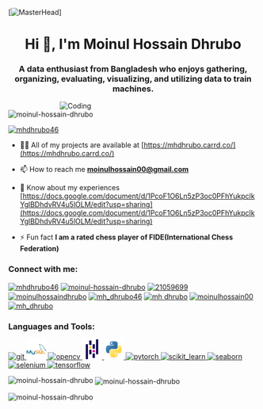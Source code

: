 [![MasterHead](https://www.pxfuel.com/en/desktop-wallpaper-jfsus)]
<h1 align="center">Hi 👋, I'm Moinul Hossain Dhrubo</h1>
<h3 align="center">A data enthusiast from Bangladesh who enjoys gathering, organizing, evaluating, visualizing, and utilizing data to train machines.</h3>
<img align="right" alt="Coding" width="400" src="https://imarticus.org/blog/how-to-excel-in-data-science/">

<p align="left"> <img src="https://komarev.com/ghpvc/?username=moinul-hossain-dhrubo&label=Profile%20views&color=0e75b6&style=flat" alt="moinul-hossain-dhrubo" /> </p>

<p align="left"> <a href="https://twitter.com/mhdhrubo46" target="blank"><img src="https://img.shields.io/twitter/follow/mhdhrubo46?logo=twitter&style=for-the-badge" alt="mhdhrubo46" /></a> </p>

- 👨‍💻 All of my projects are available at [https://mhdhrubo.carrd.co/](https://mhdhrubo.carrd.co/)

- 📫 How to reach me **moinulhossain00@gmail.com**

- 📄 Know about my experiences [https://docs.google.com/document/d/1PcoF1O6Ln5zP3oc0PFhYukpclkYglBDhdvRV4u5lOLM/edit?usp=sharing](https://docs.google.com/document/d/1PcoF1O6Ln5zP3oc0PFhYukpclkYglBDhdvRV4u5lOLM/edit?usp=sharing)

- ⚡ Fun fact **I am a rated chess player of FIDE(International Chess Federation)**

<h3 align="left">Connect with me:</h3>
<p align="left">
<a href="https://twitter.com/mhdhrubo46" target="blank"><img align="center" src="https://raw.githubusercontent.com/rahuldkjain/github-profile-readme-generator/master/src/images/icons/Social/twitter.svg" alt="mhdhrubo46" height="30" width="40" /></a>
<a href="https://linkedin.com/in/moinul-hossain-dhrubo" target="blank"><img align="center" src="https://raw.githubusercontent.com/rahuldkjain/github-profile-readme-generator/master/src/images/icons/Social/linked-in-alt.svg" alt="moinul-hossain-dhrubo" height="30" width="40" /></a>
<a href="https://stackoverflow.com/users/21059699" target="blank"><img align="center" src="https://raw.githubusercontent.com/rahuldkjain/github-profile-readme-generator/master/src/images/icons/Social/stack-overflow.svg" alt="21059699" height="30" width="40" /></a>
<a href="https://kaggle.com/moinulhossaindhrubo" target="blank"><img align="center" src="https://raw.githubusercontent.com/rahuldkjain/github-profile-readme-generator/master/src/images/icons/Social/kaggle.svg" alt="moinulhossaindhrubo" height="30" width="40" /></a>
<a href="https://instagram.com/mh_dhrubo46" target="blank"><img align="center" src="https://raw.githubusercontent.com/rahuldkjain/github-profile-readme-generator/master/src/images/icons/Social/instagram.svg" alt="mh_dhrubo46" height="30" width="40" /></a>
<a href="https://www.youtube.com/c/mh dhrubo" target="blank"><img align="center" src="https://raw.githubusercontent.com/rahuldkjain/github-profile-readme-generator/master/src/images/icons/Social/youtube.svg" alt="mh dhrubo" height="30" width="40" /></a>
<a href="https://www.hackerrank.com/moinulhossain00" target="blank"><img align="center" src="https://raw.githubusercontent.com/rahuldkjain/github-profile-readme-generator/master/src/images/icons/Social/hackerrank.svg" alt="moinulhossain00" height="30" width="40" /></a>
<a href="https://www.leetcode.com/mh_dhrubo" target="blank"><img align="center" src="https://raw.githubusercontent.com/rahuldkjain/github-profile-readme-generator/master/src/images/icons/Social/leet-code.svg" alt="mh_dhrubo" height="30" width="40" /></a>
</p>

<h3 align="left">Languages and Tools:</h3>
<p align="left"> <a href="https://git-scm.com/" target="_blank" rel="noreferrer"> <img src="https://www.vectorlogo.zone/logos/git-scm/git-scm-icon.svg" alt="git" width="40" height="40"/> </a> <a href="https://www.mysql.com/" target="_blank" rel="noreferrer"> <img src="https://raw.githubusercontent.com/devicons/devicon/master/icons/mysql/mysql-original-wordmark.svg" alt="mysql" width="40" height="40"/> </a> <a href="https://opencv.org/" target="_blank" rel="noreferrer"> <img src="https://www.vectorlogo.zone/logos/opencv/opencv-icon.svg" alt="opencv" width="40" height="40"/> </a> <a href="https://pandas.pydata.org/" target="_blank" rel="noreferrer"> <img src="https://raw.githubusercontent.com/devicons/devicon/2ae2a900d2f041da66e950e4d48052658d850630/icons/pandas/pandas-original.svg" alt="pandas" width="40" height="40"/> </a> <a href="https://www.python.org" target="_blank" rel="noreferrer"> <img src="https://raw.githubusercontent.com/devicons/devicon/master/icons/python/python-original.svg" alt="python" width="40" height="40"/> </a> <a href="https://pytorch.org/" target="_blank" rel="noreferrer"> <img src="https://www.vectorlogo.zone/logos/pytorch/pytorch-icon.svg" alt="pytorch" width="40" height="40"/> </a> <a href="https://scikit-learn.org/" target="_blank" rel="noreferrer"> <img src="https://upload.wikimedia.org/wikipedia/commons/0/05/Scikit_learn_logo_small.svg" alt="scikit_learn" width="40" height="40"/> </a> <a href="https://seaborn.pydata.org/" target="_blank" rel="noreferrer"> <img src="https://seaborn.pydata.org/_images/logo-mark-lightbg.svg" alt="seaborn" width="40" height="40"/> </a> <a href="https://www.selenium.dev" target="_blank" rel="noreferrer"> <img src="https://raw.githubusercontent.com/detain/svg-logos/780f25886640cef088af994181646db2f6b1a3f8/svg/selenium-logo.svg" alt="selenium" width="40" height="40"/> </a> <a href="https://www.tensorflow.org" target="_blank" rel="noreferrer"> <img src="https://www.vectorlogo.zone/logos/tensorflow/tensorflow-icon.svg" alt="tensorflow" width="40" height="40"/> </a> </p>

<p><img align="left" src="https://github-readme-stats.vercel.app/api/top-langs?username=moinul-hossain-dhrubo&show_icons=true&locale=en&layout=compact" alt="moinul-hossain-dhrubo" /></p>

<p>&nbsp;<img align="center" src="https://github-readme-stats.vercel.app/api?username=moinul-hossain-dhrubo&show_icons=true&locale=en" alt="moinul-hossain-dhrubo" /></p>

<p><img align="center" src="https://github-readme-streak-stats.herokuapp.com/?user=moinul-hossain-dhrubo&" alt="moinul-hossain-dhrubo" /></p>
